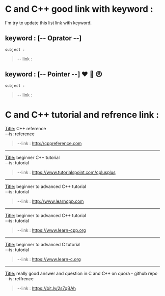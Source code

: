 # C and C++ good link with keyword :
I'm try to update this list link with keyword.

 

## keyword : [-- Oprator --] 
`subject :`  
>-- link : 


## keyword : [-- Pointer --] :heart: :muscle: :angry:
`subject :`  
>-- link : 




#
# C and C++ tutorial and refrence link :

<Title:> C++ reference  
--is: reference   
>--link : http://cppreference.com

<hr>

<Title:> beginner C++ tutorial  
--is: tutorial  
>--link : https://www.tutorialspoint.com/cplusplus

<hr>

<Title:> beginner to advanced C++ tutorial   
--is: tutorial  
>--link : http://www.learncpp.com

<hr>

<Title:> beginner to advanced C++ tutorial  
--is: tutorial  
>--link : https://www.learn-cpp.org

<hr>

<Title:> beginner to advanced C tutorial  
--is: tutorial  
>--link : https://www.learn-c.org

<hr>

<Title:> really good answer and question in C and C++ on quora - github repo  
--is: reffrence  
>--link : https://bit.ly/2s7qBAh

